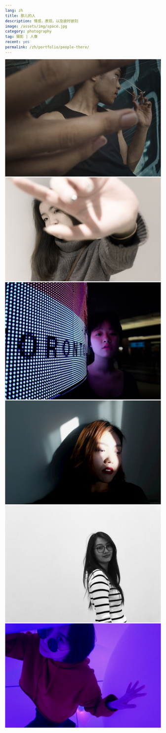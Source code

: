 ```yaml
---
lang: zh
title: 那儿的人
description: 情感，表现，以及彼时彼刻
image: /assets/img/space.jpg
category: photography
tag: 摄影 | 人像
recent: yes
permalink: /zh/portfolio/people-there/
---
```


<div class="row">
	<div class="4u 12u$(small)">
        <span class="image fit"><img src="/assets/img/michael.jpg" alt="麦克" /></span>
        <span class="image fit"><img src="/assets/img/angle.jpg" alt="角度" /></span>
    </div>
    <div class="4u 12u$(small)">
        <span class="image fit"><img src="/assets/img/train-station.jpg" alt="车站" /></span>
        <span class="image fit"><img src="/assets/img/forward.jpg" alt="前面" /></span>
    </div>
    <div class="4u$ 12u$(small)">
        <span class="image fit"><img src="/assets/img/there.jpg" alt="那里" /></span>
        <span class="image fit"><img src="/assets/img/space.jpg" alt="空间" /></span>
    </div>
</div>
